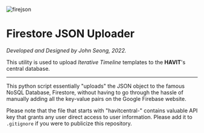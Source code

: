 ![firejson](https://user-images.githubusercontent.com/35755386/210025337-6ab3ad25-99c8-4ca2-8648-397df403cc25.png)

# Firestore JSON Uploader

*Developed and Designed by John Seong, 2022.*

This utility is used to upload *Iterative Timeline* templates to the **HAVIT**'s central database.

---

This python script essentially "uploads" the JSON object to the famous NoSQL Database, Firestore, without having to go through the hassle of manually adding all the key-value pairs on the Google Firebase website.

Please note that the file that starts with "havitcentral-" contains valuable API key that grants any user direct access to user information. Please add it to ```.gitignore``` if you were to publicize this repository.
